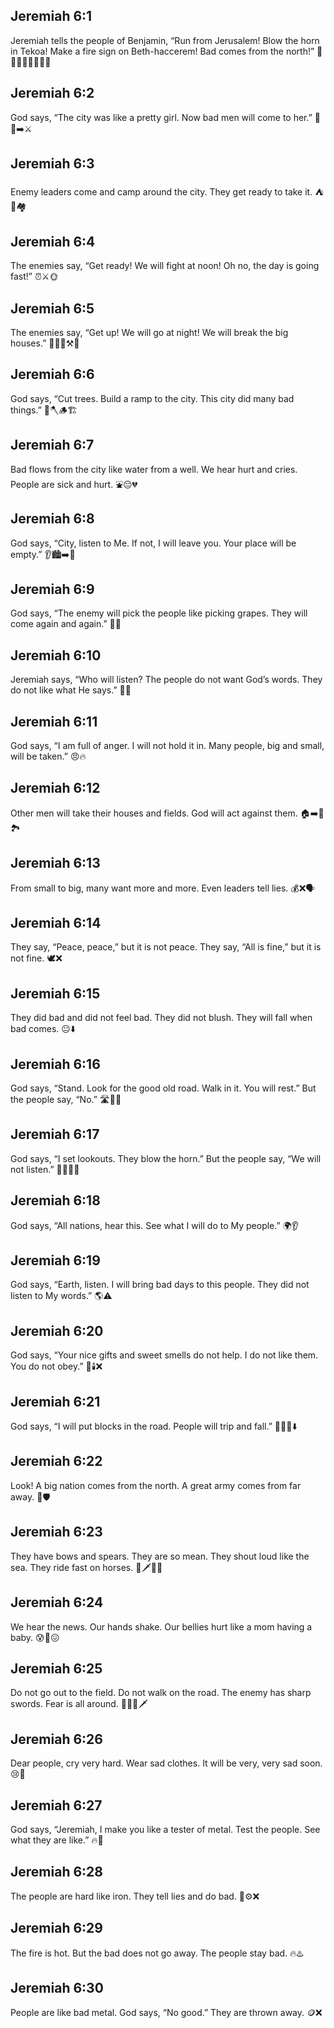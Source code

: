 ## Jeremiah 6:1
Jeremiah tells the people of Benjamin, “Run from Jerusalem! Blow the horn in Tekoa! Make a fire sign on Beth-haccerem! Bad comes from the north!” 🚨🏃‍♀️🏃‍♂️📯🔥🧭
## Jeremiah 6:2
God says, “The city was like a pretty girl. Now bad men will come to her.” 🌆👧➡️⚔️
## Jeremiah 6:3
Enemy leaders come and camp around the city. They get ready to take it. ⛺️🏹🏘️
## Jeremiah 6:4
The enemies say, “Get ready! We will fight at noon! Oh no, the day is going fast!” ⏰⚔️🌞
## Jeremiah 6:5
The enemies say, “Get up! We will go at night! We will break the big houses.” 🌙🏃‍♂️⚒️🏯
## Jeremiah 6:6
God says, “Cut trees. Build a ramp to the city. This city did many bad things.” 🌳🪓🪵🏗️
## Jeremiah 6:7
Bad flows from the city like water from a well. We hear hurt and cries. People are sick and hurt. ⛲️😔💔
## Jeremiah 6:8
God says, “City, listen to Me. If not, I will leave you. Your place will be empty.” 👂🏙️➡️🚫
## Jeremiah 6:9
God says, “The enemy will pick the people like picking grapes. They will come again and again.” 🍇🧺
## Jeremiah 6:10
Jeremiah says, “Who will listen? The people do not want God’s words. They do not like what He says.” 🙉📖
## Jeremiah 6:11
God says, “I am full of anger. I will not hold it in. Many people, big and small, will be taken.” 😠🔥
## Jeremiah 6:12
Other men will take their houses and fields. God will act against them. 🏠➡️👥🏞️
## Jeremiah 6:13
From small to big, many want more and more. Even leaders tell lies. 💰❌🗣️
## Jeremiah 6:14
They say, “Peace, peace,” but it is not peace. They say, “All is fine,” but it is not fine. 🕊️❌
## Jeremiah 6:15
They did bad and did not feel bad. They did not blush. They will fall when bad comes. 😐⬇️
## Jeremiah 6:16
God says, “Stand. Look for the good old road. Walk in it. You will rest.” But the people say, “No.” 🛣️👣🛑
## Jeremiah 6:17
God says, “I set lookouts. They blow the horn.” But the people say, “We will not listen.” 👀📯🙅‍♂️
## Jeremiah 6:18
God says, “All nations, hear this. See what I will do to My people.” 🌍👂
## Jeremiah 6:19
God says, “Earth, listen. I will bring bad days to this people. They did not listen to My words.” 🌎⚠️
## Jeremiah 6:20
God says, “Your nice gifts and sweet smells do not help. I do not like them. You do not obey.” 🎁🕯️❌
## Jeremiah 6:21
God says, “I will put blocks in the road. People will trip and fall.” 🧱🚶‍♂️⬇️
## Jeremiah 6:22
Look! A big nation comes from the north. A great army comes from far away. 🧭🛡️
## Jeremiah 6:23
They have bows and spears. They are so mean. They shout loud like the sea. They ride fast on horses. 🏹🗡️🌊🐎
## Jeremiah 6:24
We hear the news. Our hands shake. Our bellies hurt like a mom having a baby. 😰🤲😖
## Jeremiah 6:25
Do not go out to the field. Do not walk on the road. The enemy has sharp swords. Fear is all around. 🚫🚶‍♀️🗡️
## Jeremiah 6:26
Dear people, cry very hard. Wear sad clothes. It will be very, very sad soon. 😢🖤
## Jeremiah 6:27
God says, “Jeremiah, I make you like a tester of metal. Test the people. See what they are like.” 🔥🧪
## Jeremiah 6:28
The people are hard like iron. They tell lies and do bad. 🧱⚙️❌
## Jeremiah 6:29
The fire is hot. But the bad does not go away. The people stay bad. 🔥♨️
## Jeremiah 6:30
People are like bad metal. God says, “No good.” They are thrown away. 🪙❌
